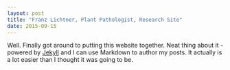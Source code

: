 ```yaml
---
layout: post
title: "Franz Lichtner, Plant Pathologist, Research Site"
date: 2015-09-15
---
```


Well. Finally got around to putting this website together. Neat thing about it - powered by [Jekyll](http://jekyllrb.com) and I can use Markdown to author my posts. It actually is a lot easier than I thought it was going to be.
